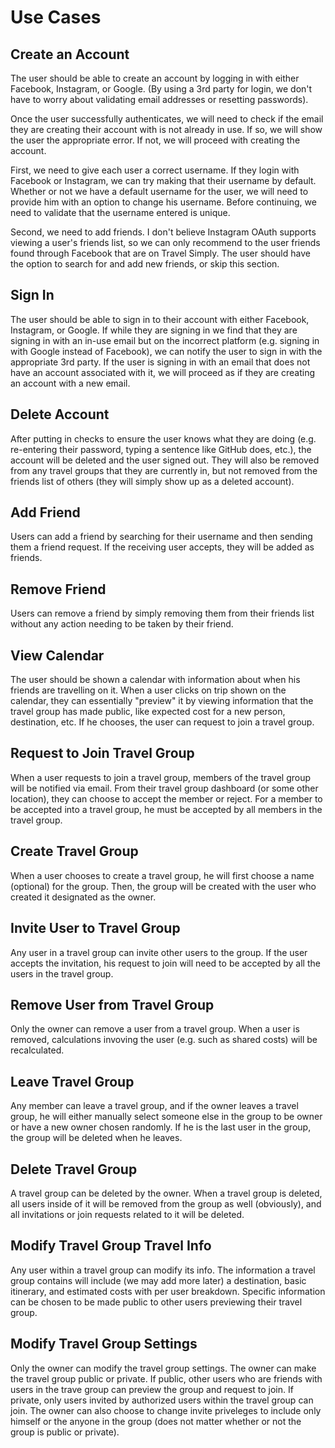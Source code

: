 # Use Cases

## Create an Account
The user should be able to create an account by logging in with either Facebook, Instagram, or Google. (By using a 3rd party for login, we don't have to worry about validating email addresses or resetting passwords). 

Once the user successfully authenticates, we will need to check if the email they are creating their account with is not already in use. If so, we will show the user the appropriate error. If not, we will proceed with creating the account. 

First, we need to give each user a correct username. If they login with Facebook or Instagram, we can try making that their username by default. Whether or not we have a default username for the user, we will need to provide him with an option to change his username. Before continuing, we need to validate that the username entered is unique. 

Second, we need to add friends. I don't believe Instagram OAuth supports viewing a user's friends list, so we can only recommend to the user friends found through Facebook that are on Travel Simply. The user should have the option to search for and add new friends, or skip this section. 

## Sign In
The user should be able to sign in to their account with either Facebook, Instagram, or Google. If while they are signing in we find that they are signing in with an in-use email but on the incorrect platform (e.g. signing in with Google instead of Facebook), we can notify the user to sign in with the appropriate 3rd party. If the user is signing in with an email that does not have an account associated with it, we will proceed as if they are creating an account with a new email.

## Delete Account
After putting in checks to ensure the user knows what they are doing (e.g. re-entering their password, typing a sentence like GitHub does, etc.), the account will be deleted and the user signed out. They will also be removed from any travel groups that they are currently in, but not removed from the friends list of others (they will simply show up as a deleted account). 

## Add Friend
Users can add a friend by searching for their username and then sending them a friend request. If the receiving user accepts, they will be added as friends.

## Remove Friend
Users can remove a friend by simply removing them from their friends list without any action needing to be taken by their friend.

## View Calendar
The user should be shown a calendar with information about when his friends are travelling on it. When a user clicks on trip shown on the calendar, they can essentially "preview" it by viewing information that the travel group has made public, like expected cost for a new person, destination, etc. If he chooses, the user can request to join a travel group.

## Request to Join Travel Group
When a user requests to join a travel group, members of the travel group will be notified via email. From their travel group dashboard (or some other location), they can choose to accept the member or reject. For a member to be accepted into a travel group, he must be accepted by all members in the travel group.

## Create Travel Group
When a user chooses to create a travel group, he will first choose a name (optional) for the group. Then, the group will be created with the user who created it designated as the owner.

## Invite User to Travel Group
Any user in a travel group can invite other users to the group. If the user accepts the invitation, his request to join will need to be accepted by all the users in the travel group.

## Remove User from Travel Group
Only the owner can remove a user from a travel group. When a user is removed, calculations invoving the user (e.g. such as shared costs) will be recalculated. 

## Leave Travel Group
Any member can leave a travel group, and if the owner leaves a travel group, he will either manually select someone else in the group to be owner or have a new owner chosen randomly. If he is the last user in the group, the group will be deleted when he leaves. 

## Delete Travel Group
A travel group can be deleted by the owner. When a travel group is deleted, all users inside of it will be removed from the group as well (obviously), and all invitations or join requests related to it will be deleted.

## Modify Travel Group Travel Info
Any user within a travel group can modify its info. The information a travel group contains will include (we may add more later) a destination, basic itinerary, and estimated costs with per user breakdown. Specific information can be chosen to be made public to other users previewing their travel group. 

## Modify Travel Group Settings
Only the owner can modify the travel group settings. The owner can make the travel group public or private. If public, other users who are friends with users in the trave group can preview the group and request to join. If private, only users invited by authorized users within the travel group can join. The owner can also choose to change invite priveleges to include only himself or the anyone in the group (does not matter whether or not the group is public or private).
